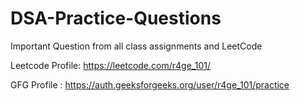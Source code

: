 ﻿# DSA-Practice-Questions
 
Important Question from all class assignments and LeetCode

Leetcode Profile: https://leetcode.com/r4ge_101/

GFG Profile : https://auth.geeksforgeeks.org/user/r4ge_101/practice
